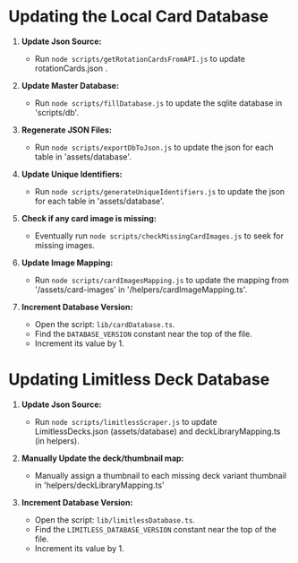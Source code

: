 # Updating the Local Card Database

1.  **Update Json Source:**

    - Run `node scripts/getRotationCardsFromAPI.js` to update rotationCards.json .

2.  **Update Master Database:**

    - Run `node scripts/fillDatabase.js` to update the sqlite database in  
      'scripts/db'.

3.  **Regenerate JSON Files:**

    - Run `node scripts/exportDbToJson.js` to update the json for each table in 'assets/database'.

4.  **Update Unique Identifiers:**

    - Run `node scripts/generateUniqueIdentifiers.js` to update the json for each table in 'assets/database'.

5.  **Check if any card image is missing:**

    - Eventually run `node scripts/checkMissingCardImages.js` to seek for missing images.

6.  **Update Image Mapping:**

    - Run `node scripts/cardImagesMapping.js` to update the mapping from '/assets/card-images' in
      '/helpers/cardImageMapping.ts'.

7.  **Increment Database Version:**

    - Open the script: `lib/cardDatabase.ts`.
    - Find the `DATABASE_VERSION` constant near the top of the file.
    - Increment its value by 1.

# Updating Limitless Deck Database

1.  **Update Json Source:**

    - Run `node scripts/limitlessScraper.js` to update LimitlessDecks.json (assets/database) and deckLibraryMapping.ts
      (in helpers).

2.  **Manually Update the deck/thumbnail map:**

    - Manually assign a thumbnail to each missing deck variant thumbnail in 'helpers/deckLibraryMapping.ts'

3.  **Increment Database Version:**

    - Open the script: `lib/limitlessDatabase.ts`.
    - Find the `LIMITLESS_DATABASE_VERSION` constant near the top of the file.
    - Increment its value by 1.
